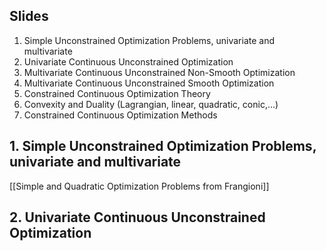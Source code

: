 ## Slides
1. Simple Unconstrained Optimization Problems, univariate and multivariate
2. Univariate Continuous Unconstrained Optimization
3. Multivariate Continuous Unconstrained Non-Smooth Optimization
4. Multivariate Continuous Unconstrained Smooth Optimization
5. Constrained Continuous Optimization Theory
6. Convexity and Duality (Lagrangian, linear, quadratic, conic,...)
7. Constrained Continuous Optimization Methods

## 1. Simple Unconstrained Optimization Problems, univariate and multivariate
[[Simple and Quadratic Optimization Problems from Frangioni]]

## 2. Univariate Continuous Unconstrained Optimization




